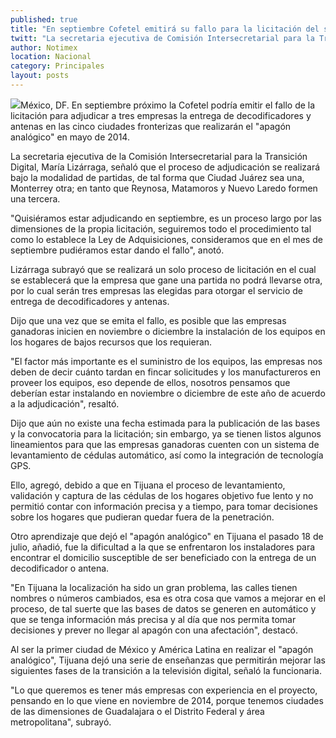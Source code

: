 ```yaml
---
published: true
title: "En septiembre Cofetel emitirá su fallo para la licitación del segundo \"apagón\""
twitt: "La secretaria ejecutiva de Comisión Intersecretarial para la Transición Digital, María Lizárraga, dijo que la adjudicación se realizará por partidas, de tal forma que Juárez sea una, Monterrey otra, mientras que Reynosa, Matamoros y Nuevo Laredo formen una tercera."
author: Notimex
location: Nacional
category: Principales
layout: posts
---
```


![](http://i.imgur.com/WdUgdy7m.jpg)México, DF. En septiembre próximo la Cofetel podría emitir el fallo de la licitación para adjudicar a tres empresas la entrega de decodificadores y antenas en las cinco ciudades fronterizas que realizarán el "apagón analógico" en mayo de 2014.

La secretaria ejecutiva de la Comisión Intersecretarial para la Transición Digital, María Lizárraga, señaló que el proceso de adjudicación se realizará bajo la modalidad de partidas, de tal forma que Ciudad Juárez sea una, Monterrey otra; en tanto que Reynosa, Matamoros y Nuevo Laredo formen una tercera.

"Quisiéramos estar adjudicando en septiembre, es un proceso largo por las dimensiones de la propia licitación, seguiremos todo el procedimiento tal como lo establece la Ley de Adquisiciones, consideramos que en el mes de septiembre pudiéramos estar dando el fallo", anotó.

Lizárraga subrayó que se realizará un solo proceso de licitación en el cual se establecerá que la empresa que gane una partida no podrá llevarse otra, por lo cual serán tres empresas las elegidas para otorgar el servicio de entrega de decodificadores y antenas.

Dijo que una vez que se emita el fallo, es posible que las empresas ganadoras inicien en noviembre o diciembre la instalación de los equipos en los hogares de bajos recursos que los requieran.

"El factor más importante es el suministro de los equipos, las empresas nos deben de decir cuánto tardan en fincar solicitudes y los manufactureros en proveer los equipos, eso depende de ellos, nosotros pensamos que deberían estar instalando en noviembre o diciembre de este año de acuerdo a la adjudicación", resaltó.

Dijo que aún no existe una fecha estimada para la publicación de las bases y la convocatoria para la licitación; sin embargo, ya se tienen listos algunos lineamientos para que las empresas ganadoras cuenten con un sistema de levantamiento de cédulas automático, así como la integración de tecnología GPS.

Ello, agregó, debido a que en Tijuana el proceso de levantamiento, validación y captura de las cédulas de los hogares objetivo fue lento y no permitió contar con información precisa y a tiempo, para tomar decisiones sobre los hogares que pudieran quedar fuera de la penetración.

Otro aprendizaje que dejó el "apagón analógico" en Tijuana el pasado 18 de julio, añadió, fue la dificultad a la que se enfrentaron los instaladores para encontrar el domicilio susceptible de ser beneficiado con la entrega de un decodificador o antena.

"En Tijuana la localización ha sido un gran problema, las calles tienen nombres o números cambiados, esa es otra cosa que vamos a mejorar en el proceso, de tal suerte que las bases de datos se generen en automático y que se tenga información más precisa y al día que nos permita tomar decisiones y prever no llegar al apagón con una afectación", destacó.

Al ser la primer ciudad de México y América Latina en realizar el "apagón analógico", Tijuana dejó una serie de enseñanzas que permitirán mejorar las siguientes fases de la transición a la televisión digital, señaló la funcionaria.

"Lo que queremos es tener más empresas con experiencia en el proyecto, pensando en lo que viene en noviembre de 2014, porque tenemos ciudades de las dimensiones de Guadalajara o el Distrito Federal y área metropolitana", subrayó.
